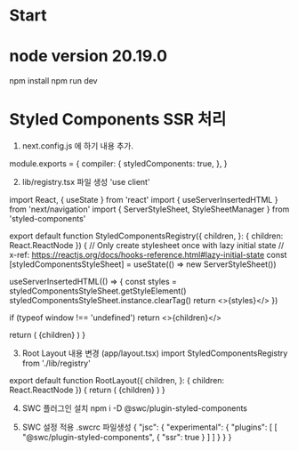 # Start
# node version 20.19.0
npm install
npm run dev


# Styled Components SSR 처리
1. next.config.js 에 하기 내용 추가.

module.exports = {
  compiler: {
    styledComponents: true,
  },
}



2. lib/registry.tsx 파일 생성
'use client'
 
import React, { useState } from 'react'
import { useServerInsertedHTML } from 'next/navigation'
import { ServerStyleSheet, StyleSheetManager } from 'styled-components'
 
export default function StyledComponentsRegistry({
  children,
}: {
  children: React.ReactNode
}) {
  // Only create stylesheet once with lazy initial state
  // x-ref: https://reactjs.org/docs/hooks-reference.html#lazy-initial-state
  const [styledComponentsStyleSheet] = useState(() => new ServerStyleSheet())
 
  useServerInsertedHTML(() => {
    const styles = styledComponentsStyleSheet.getStyleElement()
    styledComponentsStyleSheet.instance.clearTag()
    return <>{styles}</>
  })
 
  if (typeof window !== 'undefined') return <>{children}</>
 
  return (
    <StyleSheetManager sheet={styledComponentsStyleSheet.instance}>
      {children}
    </StyleSheetManager>
  )
}




3. Root Layout 내용 변경 (app/layout.tsx)
import StyledComponentsRegistry from './lib/registry'
 
export default function RootLayout({
  children,
}: {
  children: React.ReactNode
}) {
  return (
    <html>
      <body>
        <StyledComponentsRegistry>{children}</StyledComponentsRegistry>
      </body>
    </html>
  )
}




4. SWC 플러그인 설치
npm i -D @swc/plugin-styled-components


5. SWC 설정 적용
.swcrc 파일생성
{
  "jsc": {
    "experimental": {
      "plugins": [
        [
          "@swc/plugin-styled-components",
          {
            "ssr": true
          }
        ]
      ]
    }
  }
}